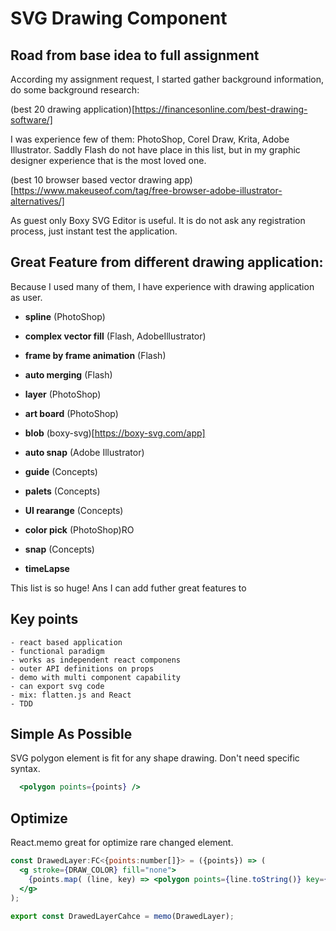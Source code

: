 # SVG Drawing Component

## Road from base idea to full assignment

According my assignment request, I started gather background information, do some background research:

(best 20 drawing application)[https://financesonline.com/best-drawing-software/]

I was experience few of them: PhotoShop, Corel Draw, Krita, Adobe Illustrator. Saddly Flash do not have place in this list, but in my graphic designer experience that is the most loved one. 

(best 10 browser based vector drawing app)[https://www.makeuseof.com/tag/free-browser-adobe-illustrator-alternatives/]

As guest only Boxy SVG Editor is useful. It is do not ask any registration process, just instant test the application.

## Great Feature from different drawing application:
Because I used many of them, I have experience with drawing application as user.

  - **spline** (PhotoShop)
  - **complex vector fill** (Flash, AdobeIllustrator)
  - **frame by frame animation** (Flash)
  - **auto merging** (Flash)
  - **layer** (PhotoShop)
  - **art board** (PhotoShop) 
  - **blob** (boxy-svg)[https://boxy-svg.com/app]
  - **auto snap** (Adobe Illustrator)
  - **guide** (Concepts) 
  - **palets** (Concepts)
  - **UI rearange** (Concepts)
  - **color pick** (PhotoShop)RO
  
  - **snap** (Concepts) 
  - **timeLapse**

  This list is so huge! Ans I can add futher great features to 

## Key points

    - react based application
    - functional paradigm
    - works as independent react componens
    - outer API definitions on props
    - demo with multi component capability
    - can export svg code
    - mix: flatten.js and React
    - TDD

## Simple As Possible
SVG polygon element is fit for any shape drawing. Don't need specific syntax.

```jsx
  <polygon points={points} />
```

## Optimize
React.memo great for optimize rare changed element.

```jsx
const DrawedLayer:FC<{points:number[]}> = ({points}) => (
  <g stroke={DRAW_COLOR} fill="none">
    {points.map( (line, key) => <polygon points={line.toString()} key={key} />)}
  </g>
);

export const DrawedLayerCahce = memo(DrawedLayer);
```
